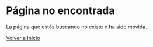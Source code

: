 # Página no encontrada

La página que estás buscando no existe o ha sido movida.

[Volver a Inicio](/)
